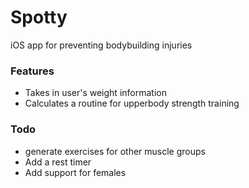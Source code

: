 # Spotty
iOS app for preventing bodybuilding injuries

### Features
- Takes in user's weight information
- Calculates a routine for upperbody strength training

### Todo
- generate exercises for other muscle groups
- Add a rest timer 
- Add support for females
